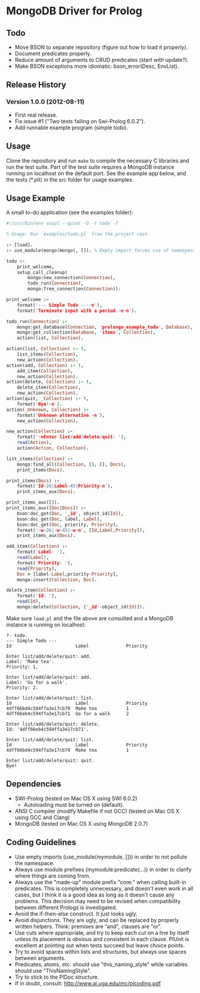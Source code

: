 # MongoDB Driver for Prolog

## Todo

 * Move BSON to separate repository (figure out how to load it properly).
 * Document predicates properly.
 * Reduce amount of arguments to CRUD predicates (start with update?).
 * Make BSON exceptions more idiomatic: bson_error(Desc, EnvList).

## Release History

### Version 1.0.0 (2012-08-11)

 * First real release.
 * Fix issue #1 ("Two tests failing on Swi-Prolog 6.0.2").
 * Add runnable example program (simple todo).

## Usage

Clone the repository and run `make` to compile the necessary C libraries
and run the test suite. Part of the test suite requires a MongoDB instance
running on localhost on the default port. See the example app below, and
the tests (*.plt) in the src folder for usage examples.

## Usage Example

A small to-do application (see the examples folder):

```prolog
#!/usr/bin/env swipl --quiet -O -t todo -f

% Usage: Run `examples/todo.pl` from the project root.

:- [load].
:- use_module(mongo(mongo), []). % Empty import forces use of namespace.

todo :-
    print_welcome,
    setup_call_cleanup(
        mongo:new_connection(Connection),
        todo_run(Connection),
        mongo:free_connection(Connection)).

print_welcome :-
    format('--- Simple Todo ---~n'),
    format('Terminate input with a period.~n~n').

todo_run(Connection) :-
    mongo:get_database(Connection, 'prolongo_example_todo', Database),
    mongo:get_collection(Database, 'items', Collection),
    action(list, Collection).

action(list, Collection) :- !,
    list_items(Collection),
    new_action(Collection).
action(add, Collection) :- !,
    add_item(Collection),
    new_action(Collection).
action(delete, Collection) :- !,
    delete_item(Collection),
    new_action(Collection).
action(quit, _Collection) :- !,
    format('Bye!~n').
action(_Unknown, Collection) :-
    format('Unknown alternative.~n'),
    new_action(Collection).

new_action(Collection) :-
    format('~nEnter list/add/delete/quit: '),
    read(Action),
    action(Action, Collection).

list_items(Collection) :-
    mongo:find_all(Collection, [], [], Docs),
    print_items(Docs).

print_items(Docs) :-
    format('Id~26|Label~45|Priority~n'),
    print_items_aux(Docs).

print_items_aux([]).
print_items_aux([Doc|Docs]) :-
    bson:doc_get(Doc, '_id', object_id(Id)),
    bson:doc_get(Doc, label, Label),
    bson:doc_get(Doc, priority, Priority),
    format('~w~26|~w~45|~w~n', [Id,Label,Priority]),
    print_items_aux(Docs).

add_item(Collection) :-
    format('Label: '),
    read(Label),
    format('Priority: '),
    read(Priority),
    Doc = [label-Label,priority-Priority],
    mongo:insert(Collection, Doc).

delete_item(Collection) :-
    format('Id: '),
    read(Id),
    mongo:delete(Collection, ['_id'-object_id(Id)]).
```

Make sure `load.pl` and the file above are consulted and
a MongoDB instance is running on localhost:

    ?- todo.
    --- Simple Todo ---
    Id                        Label              Priority

    Enter list/add/delete/quit: add.
    Label: 'Make tea'.
    Priority: 1.

    Enter list/add/delete/quit: add.
    Label: 'Go for a walk'.
    Priority: 2.

    Enter list/add/delete/quit: list.
    Id                        Label              Priority
    4dff66bd4c594ffa3e17cb70  Make tea           1
    4dff66eb4c594ffa3e17cb71  Go for a walk      2

    Enter list/add/delete/quit: delete.
    Id: '4dff66eb4c594ffa3e17cb71'.

    Enter list/add/delete/quit: list.
    Id                        Label              Priority
    4dff66bd4c594ffa3e17cb70  Make tea           1

    Enter list/add/delete/quit: quit.
    Bye!

## Dependencies

 * SWI-Prolog (tested on Mac OS X using SWI 6.0.2)
    * Autoloading must be turned on (default).
 * ANSI C compiler (modify Makefile if not GCC) (tested on Mac OS X
   using GCC and Clang)
 * MongoDB (tested on Mac OS X using MongoDB 2.0.7)

## Coding Guidelines

 * Use empty imports (use_module(mymodule, [])) in order to not
   pollute the namespace.
 * Always use module prefixes (mymodule:predicate(...)) in order to
   clarify where things are coming from.
 * Always use the "made-up" module prefix "core:" when calling
   built-in predicates. This is completely unnecessary, and doesn't even
   work in all cases, but I think it is a good idea as long as it doesn't
   cause any problems. This decision may need to be revised when
   compatibility between different Prologs is investigated.
 * Avoid the if-then-else construct. It just looks ugly.
 * Avoid disjunctions. They are ugly, and can be replaced by properly
   written helpers. Think: premises are "and", clauses are "or".
 * Use cuts where appropriate, and try to keep each cut on a line by
   itself unless its placement is obvious and consistent in each clause.
   PlUnit is excellent at pointing out when tests succeed but leave
   choice points.
 * Try to avoid spaces within lists and structures, but always use
   spaces between arguments.
 * Predicates, atoms, etc. should use "this_naming_style" while variables
   should use "ThisNamingStyle".
 * Try to stick to the PlDoc structure.
 * If in doubt, consult: <http://www.ai.uga.edu/mc/plcoding.pdf>
